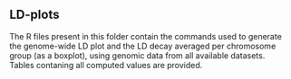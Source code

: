 ## LD-plots

The R files present in this folder contain the commands used to generate the genome-wide LD plot and the LD decay averaged per chromosome group (as a boxplot), using genomic data from all available datasets. <br />
Tables contaning all computed values are provided.
